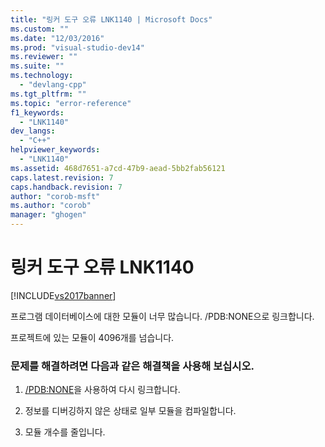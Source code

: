 ```yaml
---
title: "링커 도구 오류 LNK1140 | Microsoft Docs"
ms.custom: ""
ms.date: "12/03/2016"
ms.prod: "visual-studio-dev14"
ms.reviewer: ""
ms.suite: ""
ms.technology: 
  - "devlang-cpp"
ms.tgt_pltfrm: ""
ms.topic: "error-reference"
f1_keywords: 
  - "LNK1140"
dev_langs: 
  - "C++"
helpviewer_keywords: 
  - "LNK1140"
ms.assetid: 468d7651-a7cd-47b9-aead-5bb2fab56121
caps.latest.revision: 7
caps.handback.revision: 7
author: "corob-msft"
ms.author: "corob"
manager: "ghogen"
---
```

# 링커 도구 오류 LNK1140
[!INCLUDE[vs2017banner](../../assembler/inline/includes/vs2017banner.md)]

프로그램 데이터베이스에 대한 모듈이 너무 많습니다. \/PDB:NONE으로 링크합니다.  
  
 프로젝트에 있는 모듈이 4096개를 넘습니다.  
  
### 문제를 해결하려면 다음과 같은 해결책을 사용해 보십시오.  
  
1.  [\/PDB:NONE](../../build/reference/pdb-use-program-database.md)을 사용하여 다시 링크합니다.  
  
2.  정보를 디버깅하지 않은 상태로 일부 모듈을 컴파일합니다.  
  
3.  모듈 개수를 줄입니다.